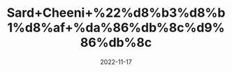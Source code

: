 ---
title: 'Sard+Cheeni+%22%d8%b3%d8%b1%d8%af+%da%86%db%8c%d9%86%db%8c'
date: '2022-11-17' 
metatag: '' 
inventory: '0' 
draft: false 
# meta description 
shortDescripton: 'Cubeb+%22+People+use+cubebs+for+increasing+urination+to+relieve+water+retention+(as+a+diuretic).+They+also+use+it+to+treat+a+certain+parasitic+infection+in+the+intestines+called+amoebic+dysentery.+Other+uses+include+treatment+of+intestinal+gas%2c+gonorrhea%2c+and+cancer.+Some+people+take+it+for+loosening+mucus.'
description: 'Herbs+%d8%ac%da%91%db%8c+%d8%a8%d9%88%d9%b9%db%8c'
longdescription: ''
tags: ''
brand: ''
subCategory: ''
sellCount: '0'
featured: True
# product Price
price: '40.0'
# Product Short Description
shortDescription: 'Cubeb+%22+People+use+cubebs+for+increasing+urination+to+relieve+water+retention+(as+a+diuretic).+They+also+use+it+to+treat+a+certain+parasitic+infection+in+the+intestines+called+amoebic+dysentery.+Other+uses+include+treatment+of+intestinal+gas%2c+gonorrhea%2c+and+cancer.+Some+people+take+it+for+loosening+mucus.'
productID: 'EA54DE00-0B2D-ED11-9968-005056B3A416'
type: 'products'
category: 'Herbs+%d8%ac%da%91%db%8c+%d8%a8%d9%88%d9%b9%db%8c' 
thumnailproduct: 'https://eraconnect.blob.core.windows.net/product-images/aminsaddiquidawakhana/EA54DE00-0B2D-ED11-9968-005056B3A416.webp' 
images:
  - image: 'https://eraconnect.blob.core.windows.net/product-images/aminsaddiquidawakhana/EA54DE00-0B2D-ED11-9968-005056B3A416.webp'  
Variants:
---